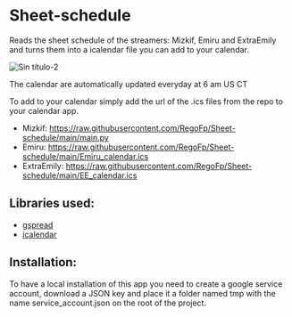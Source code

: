 # Sheet-schedule

Reads the sheet schedule of the streamers: Mizkif, Emiru and ExtraEmily and turns them into a icalendar file you can add to your calendar.

![Sin título-2](https://github.com/RegoFp/Sheet-schedule/assets/92778484/becade0a-f9b6-4d87-a1bf-a97341e9f374)

The calendar are automatically updated everyday at 6 am US CT

To add to your calendar simply add the url of the .ics files from the repo to your calendar app.

- Mizkif: https://raw.githubusercontent.com/RegoFp/Sheet-schedule/main/main.py
- Emiru: https://raw.githubusercontent.com/RegoFp/Sheet-schedule/main/Emiru_calendar.ics
- ExtraEmily: https://raw.githubusercontent.com/RegoFp/Sheet-schedule/main/EE_calendar.ics

## Libraries used:
- [gspread](https://github.com/burnash/gspread)
- [icalendar](https://github.com/collective/icalendar)

## Installation:
To have a local installation of this app you need to create a google service account, download a JSON key and place it a folder named tmp with the name service_account.json on the root of the project.

